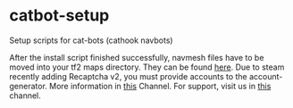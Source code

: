 # catbot-setup
Setup scripts for cat-bots (cathook navbots)

After the install script finished successfully, navmesh files have to be moved into your tf2 maps directory. They can be found [here](https://github.com/nullworks/catbot-database).
Due to steam recently adding Recaptcha v2, you must provide accounts to the account-generator. More information in [this](https://t.me/sag_bot) Channel.
For support, visit us in [this](https://t.me/nullworks) channel.
